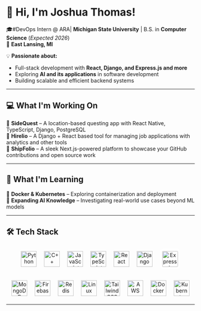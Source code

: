 # 👋 Hi, I'm Joshua Thomas!

🎓#DevOps Intern @ ARA| **Michigan State University** | B.S. in **Computer Science** (*Expected 2026*)  
📍 **East Lansing, MI**  

💡 **Passionate about:**  
- Full-stack development with **React, Django, and Express.js and more**  
- Exploring **AI and its applications** in software development  
- Building scalable and efficient backend systems  

---

## 💻 What I'm Working On  
🔹 **SideQuest** – A location-based questing app with React Native, TypeScript, Django, PostgreSQL  
🔹 **Hirelio** – A Django + React based tool for managing job applications with analytics and other tools  
🔹 **ShipFolio** – A sleek Next.js-powered platform to showcase your GitHub contributions and open source work

---

## 🌱 **What I'm Learning**
🔹 **Docker & Kubernetes** – Exploring containerization and deployment  
🔹 **Expanding AI Knowledge** – Investigating real-world use cases beyond ML models  

---

## 🛠 **Tech Stack**

<p align="center">
  <!-- Row 1 -->
  <img src="https://cdn.jsdelivr.net/gh/devicons/devicon/icons/python/python-original.svg" height="42" alt="Python" style="margin: 8px;" />
  <img src="https://cdn.jsdelivr.net/gh/devicons/devicon/icons/cplusplus/cplusplus-original.svg" height="42" alt="C++" style="margin: 8px;" />
  <img src="https://cdn.jsdelivr.net/gh/devicons/devicon/icons/javascript/javascript-original.svg" height="42" alt="JavaScript" style="margin: 8px;" />
  <img src="https://cdn.jsdelivr.net/gh/devicons/devicon/icons/typescript/typescript-original.svg" height="42" alt="TypeScript" style="margin: 8px;" />
  <img src="https://cdn.jsdelivr.net/gh/devicons/devicon/icons/react/react-original.svg" height="42" alt="React" style="margin: 8px;" />
  <img src="https://cdn.jsdelivr.net/gh/devicons/devicon/icons/django/django-plain.svg" height="42" alt="Django" style="margin: 8px;" />
  <!-- Express is black; give it a light chip so it shows in dark mode -->
  <img src="https://cdn.jsdelivr.net/gh/devicons/devicon/icons/express/express-original.svg" height="42" alt="Express.js" style="margin: 8px; background:#fff; border-radius:8px; padding:6px;" />
</p>

<p align="center">
  <!-- Row 2 -->
  <img src="https://cdn.jsdelivr.net/gh/devicons/devicon/icons/mongodb/mongodb-original.svg" height="42" alt="MongoDB" style="margin: 8px;" />
  <img src="https://cdn.jsdelivr.net/gh/devicons/devicon/icons/firebase/firebase-plain.svg" height="42" alt="Firebase" style="margin: 8px;" />
  <img src="https://cdn.jsdelivr.net/gh/devicons/devicon/icons/redis/redis-original.svg" height="42" alt="Redis" style="margin: 8px;" />
  <img src="https://cdn.jsdelivr.net/gh/devicons/devicon/icons/linux/linux-original.svg" height="42" alt="Linux" style="margin: 8px;" />
  <img src="https://cdn.jsdelivr.net/gh/devicons/devicon/icons/tailwindcss/tailwindcss-plain.svg" height="42" alt="TailwindCSS" style="margin: 8px;" />
  <img src="https://cdn.jsdelivr.net/gh/devicons/devicon/icons/amazonwebservices/amazonwebservices-original.svg" height="42" alt="AWS" style="margin: 8px;" />
  <img src="https://cdn.jsdelivr.net/gh/devicons/devicon/icons/docker/docker-plain.svg" height="42" alt="Docker" style="margin: 8px;" />
  <img src="https://cdn.jsdelivr.net/gh/devicons/devicon/icons/kubernetes/kubernetes-plain.svg" height="42" alt="Kubernetes" style="margin: 8px;" />
</p>

---

